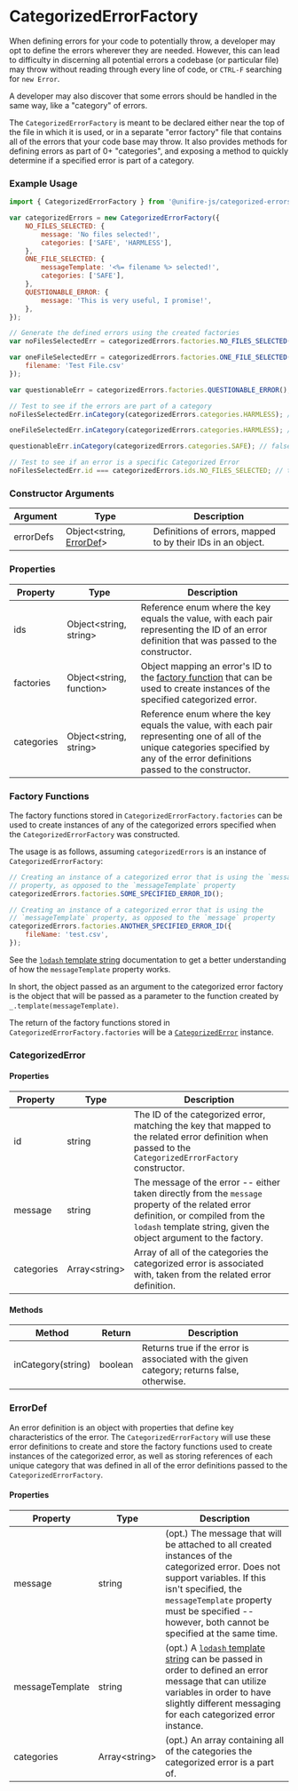 # CategorizedErrorFactory

When defining errors for your code to potentially throw, a developer may opt to define the errors wherever they are needed. However, this can lead to difficulty in discerning all potential errors a codebase (or particular file) may throw without reading through every line of code, or `CTRL-F` searching for `new Error`.

A developer may also discover that some errors should be handled in the same way, like a "category" of errors.

The `CategorizedErrorFactory` is meant to be declared either near the top of the file in which it is used, or in a separate "error factory" file that contains all of the errors that your code base may throw. It also provides methods for defining errors as part of 0+ "categories", and exposing a method to quickly determine if a specified error is part of a category.

### Example Usage

```js
import { CategorizedErrorFactory } from '@unifire-js/categorized-errors';

var categorizedErrors = new CategorizedErrorFactory({
    NO_FILES_SELECTED: {
        message: 'No files selected!',
        categories: ['SAFE', 'HARMLESS'],
    },
    ONE_FILE_SELECTED: {
        messageTemplate: '<%= filename %> selected!',
        categories: ['SAFE'],
    },
    QUESTIONABLE_ERROR: {
        message: 'This is very useful, I promise!',
    },
});

// Generate the defined errors using the created factories
var noFilesSelectedErr = categorizedErrors.factories.NO_FILES_SELECTED();

var oneFileSelectedErr = categorizedErrors.factories.ONE_FILE_SELECTED({
    filename: 'Test File.csv'
});

var questionableErr = categorizedErrors.factories.QUESTIONABLE_ERROR();

// Test to see if the errors are part of a category
noFilesSelectedErr.inCategory(categorizedErrors.categories.HARMLESS); // true

oneFileSelectedErr.inCategory(categorizedErrors.categories.HARMLESS); // false

questionableErr.inCategory(categorizedErrors.categories.SAFE); // false

// Test to see if an error is a specific Categorized Error
noFilesSelectedErr.id === categorizedErrors.ids.NO_FILES_SELECTED; // true
```

### Constructor Arguments

| Argument | Type | Description |
| --- | --- | --- |
| errorDefs | Object\<string, [ErrorDef](#ErrorDef)\> | Definitions of errors, mapped to by their IDs in an object. |

### Properties

| Property | Type | Description |
| --- | --- | --- |
| ids | Object\<string, string\> | Reference enum where the key equals the value, with each pair representing the ID of an error definition that was passed to the constructor. |
| factories | Object\<string, function\> | Object mapping an error's ID to the [factory function](#Factory-Functions) that can be used to create instances of the specified categorized error. |
| categories | Object\<string, string\> | Reference enum where the key equals the value, with each pair representing one of all of the unique categories specified by any of the error definitions passed to the constructor. |

### Factory Functions

The factory functions stored in `CategorizedErrorFactory.factories` can be used to create instances of any of the categorized errors specified when the `CategorizedErrorFactory` was constructed.

The usage is as follows, assuming `categorizedErrors` is an instance of `CategorizedErrorFactory`:

```js
// Creating an instance of a categorized error that is using the `message`
// property, as opposed to the `messageTemplate` property
categorizedErrors.factories.SOME_SPECIFIED_ERROR_ID();

// Creating an instance of a categorized error that is using the
// `messageTemplate` property, as opposed to the `message` property
categorizedErrors.factories.ANOTHER_SPECIFIED_ERROR_ID({
    fileName: 'test.csv',
});
```

See the [`lodash` template string](https://lodash.com/docs/4.17.15#template) documentation to get a better understanding of how the `messageTemplate` property works.

In short, the object passed as an argument to the categorized error factory is the object that will be passed as a parameter to the function created by `_.template(messageTemplate)`.

The return of the factory functions stored in `CategorizedErrorFactory.factories` will be a [`CategorizedError`](#CategorizedError) instance.

### CategorizedError

#### Properties

| Property | Type | Description |
| --- | --- | --- |
| id | string | The ID of the categorized error, matching the key that mapped to the related error definition when passed to the `CategorizedErrorFactory` constructor. |
| message | string | The message of the error -- either taken directly from the `message` property of the related error definition, or compiled from the `lodash` template string, given the object argument to the factory. |
| categories | Array\<string\> | Array of all of the categories the categorized error is associated with, taken from the related error definition. |

#### Methods

| Method | Return | Description |
| --- | --- | --- |
| inCategory(string) | boolean | Returns true if the error is associated with the given category; returns false, otherwise. |

### ErrorDef

An error definition is an object with properties that define key characteristics of the error. The `CategorizedErrorFactory` will use these error definitions to create and store the factory functions used to create instances of the categorized error, as well as storing references of each unique category that was defined in all of the error definitions passed to the `CategorizedErrorFactory`.

#### Properties

| Property | Type | Description |
| --- | --- | --- |
| message | string | (opt.) The message that will be attached to all created instances of the categorized error. Does not support variables. If this isn't specified, the `messageTemplate` property must be specified -- however, both cannot be specified at the same time. |
| messageTemplate | string | (opt.) A [`lodash` template string](https://lodash.com/docs/4.17.15#template) can be passed in order to defined an error message that can utilize variables in order to have slightly different messaging for each categorized error instance. |
| categories | Array\<string\> | (opt.) An array containing all of the categories the categorized error is a part of. |